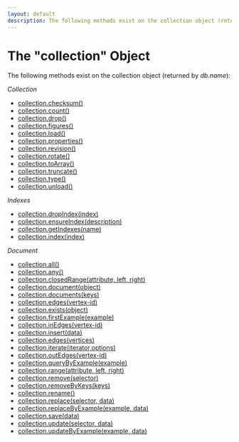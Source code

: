 ```yaml
---
layout: default
description: The following methods exist on the collection object (returned by db
---
```

The "collection" Object
=======================

The following methods exist on the collection object (returned by *db.name*):

*Collection*

* [collection.checksum()](datamodeling-collections-collectionmethods.html#checksum)
* [collection.count()](datamodeling-documents-documentmethods.html#count)
* [collection.drop()](datamodeling-collections-collectionmethods.html#drop)
* [collection.figures()](datamodeling-collections-collectionmethods.html#figures)
* [collection.load()](datamodeling-collections-collectionmethods.html#load)
* [collection.properties()](datamodeling-collections-collectionmethods.html#properties)
* [collection.revision()](datamodeling-collections-collectionmethods.html#revision)
* [collection.rotate()](datamodeling-collections-collectionmethods.html#rotate)
* [collection.toArray()](datamodeling-documents-documentmethods.html#toarray)
* [collection.truncate()](datamodeling-collections-collectionmethods.html#truncate)
* [collection.type()](datamodeling-documents-documentmethods.html#collection-type)
* [collection.unload()](datamodeling-collections-collectionmethods.html#unload)

*Indexes*

* [collection.dropIndex(index)](indexing-workingwithindexes.html#dropping-an-index-via-a-collection-handle)
* [collection.ensureIndex(description)](indexing-workingwithindexes.html#creating-an-index)
* [collection.getIndexes(name)](indexing-workingwithindexes.html#listing-all-indexes-of-a-collection)
* [collection.index(index)](indexing-workingwithindexes.html#index-identifiers-and-handles)

*Document*

* [collection.all()](datamodeling-documents-documentmethods.html#all)
* [collection.any()](datamodeling-documents-documentmethods.html#any)
* [collection.closedRange(attribute, left, right)](datamodeling-documents-documentmethods.html#closed-range)
* [collection.document(object)](datamodeling-documents-documentmethods.html#document)
* [collection.documents(keys)](datamodeling-documents-documentmethods.html#lookup-by-keys)
* [collection.edges(vertex-id)](datamodeling-documents-documentmethods.html#edges)
* [collection.exists(object)](datamodeling-documents-documentmethods.html#exists)
* [collection.firstExample(example)](datamodeling-documents-documentmethods.html#first-example)
* [collection.inEdges(vertex-id)](datamodeling-documents-documentmethods.html#edges)
* [collection.insert(data)](datamodeling-documents-documentmethods.html#insert)
* [collection.edges(vertices)](datamodeling-documents-documentmethods.html#edges)
* [collection.iterate(iterator,options)](datamodeling-documents-documentmethods.html#misc)
* [collection.outEdges(vertex-id)](datamodeling-documents-documentmethods.html#edges)
* [collection.queryByExample(example)](datamodeling-documents-documentmethods.html#query-by-example)
* [collection.range(attribute, left, right)](datamodeling-documents-documentmethods.html#range)
* [collection.remove(selector)](datamodeling-documents-documentmethods.html#remove)
* [collection.removeByKeys(keys)](datamodeling-documents-documentmethods.html#remove-by-keys)
* [collection.rename()](datamodeling-collections-collectionmethods.html#rename)
* [collection.replace(selector, data)](datamodeling-documents-documentmethods.html#replace)
* [collection.replaceByExample(example, data)](datamodeling-documents-documentmethods.html#replace-by-example)
* [collection.save(data)](datamodeling-documents-documentmethods.html#insert)
* [collection.update(selector, data)](datamodeling-documents-documentmethods.html#update)
* [collection.updateByExample(example, data)](datamodeling-documents-documentmethods.html#update-by-example)
